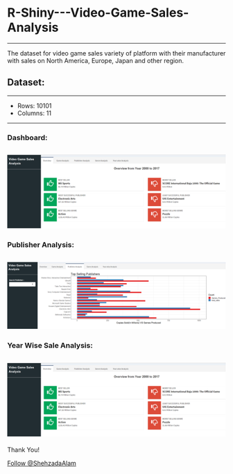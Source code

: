 # R-Shiny---Video-Game-Sales-Analysis
----
The dataset for video game sales variety of platform with their manufacturer with sales on North America, Europe, Japan and other region.

## Dataset:
----
* Rows: 10101
* Columns: 11
----
### Dashboard:
![alt text](https://github.com/ShehzadaAlam/R-Project---Video-Game-Sales-Analysis/blob/master/R1.PNG "Dashboard - Sales Analysis ")
----
### Publisher Analysis:
![alt text](https://github.com/ShehzadaAlam/R-Project---Video-Game-Sales-Analysis/blob/master/R2.PNG "Dashboard - Publisher Analysis ")
----
### Year Wise Sale Analysis:
![alt text](https://github.com/ShehzadaAlam/R-Project---Video-Game-Sales-Analysis/blob/master/R1.PNG "Dashboard - Year Wise Analysis ")
----
<p>Thank You!	
<p><!-- Place this tag where you want the button to render. -->
<a class="github-button" href="https://github.com/ShehzadaAlam" aria-label="Follow @ShehzadaAlam on GitHub">Follow @ShehzadaAlam</a>
